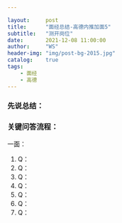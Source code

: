 ```yaml
---

layout:     post
title:      "面经总结-高德内推加面5"
subtitle:   "测开岗位"
date:       2021-12-08 11:00:00
author:     "WS"
header-img: "img/post-bg-2015.jpg"
catalog:    true
tags:
    - 面经
    - 高德
---
```


###  先说总结：

  

### 关键问答流程：

一面：

1. Q：
1. Q：
1. Q：
1. Q：
1. Q：
1. Q：
1. Q：

